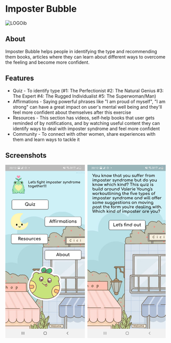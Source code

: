 # Imposter Bubble
![LOGOib](https://user-images.githubusercontent.com/20701948/160290862-7c23911a-d93c-41da-938d-a531fa1b1b48.png)
## About
Imposter Bubble helps people in identifying the type and recommending them books, articles where they can learn about different ways to overcome the feeling and become more confident.

## Features
- Quiz - To identify type (#1: The Perfectionist #2: The Natural Genius #3: The Expert #4: The Rugged Individualist #5: The Superwoman/Man)
- Affirmations - Saying powerful phrases like "I am proud of myself", "I am strong" can have a great impact on user's mental well being and they'll feel more confident about themselves after this exercise
- Resources - This section has videos, self-help books that user gets reminded of by notifications, and by watching useful content they can identify ways to deal with imposter syndrome and feel more confident
- Community - To connect with other women, share experiences with them and learn ways to tackle it

## Screenshots

<pre>
<img src="1.jpg" width="250"> <img src="2.jpg" width="250"> <img src="4.jpg" width="250"> <img src="5.jpg" width="250"> <img src="6.jpg" width="250"> 
</pre>
